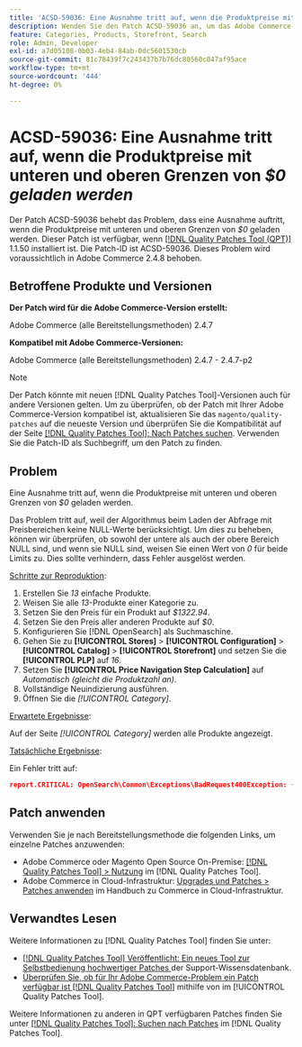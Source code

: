 ```yaml
---
title: 'ACSD-59036: Eine Ausnahme tritt auf, wenn die Produktpreise mit unteren und oberen Grenzen von $0 geladen werden'
description: Wenden Sie den Patch ACSD-59036 an, um das Adobe Commerce-Problem zu beheben, bei dem beim Laden der Produktpreise eine Ausnahme auftritt, bei der die unteren und oberen Grenzen auf *$0* festgelegt sind.
feature: Categories, Products, Storefront, Search
role: Admin, Developer
exl-id: a7d05108-0b03-4eb4-84ab-0dc5601530cb
source-git-commit: 81c78439f7c243437b7b76dc80560c847af95ace
workflow-type: tm+mt
source-wordcount: '444'
ht-degree: 0%

---
```


# ACSD-59036: Eine Ausnahme tritt auf, wenn die Produktpreise mit unteren und oberen Grenzen von *$0 geladen werden*

Der Patch ACSD-59036 behebt das Problem, dass eine Ausnahme auftritt, wenn die Produktpreise mit unteren und oberen Grenzen von *$0* geladen werden. Dieser Patch ist verfügbar, wenn [[!DNL Quality Patches Tool (QPT)]](https://experienceleague.adobe.com/en/docs/commerce-knowledge-base/kb/announcements/commerce-announcements/magento-quality-patches-released-new-tool-to-self-serve-quality-patches) 1.1.50 installiert ist. Die Patch-ID ist ACSD-59036. Dieses Problem wird voraussichtlich in Adobe Commerce 2.4.8 behoben.

## Betroffene Produkte und Versionen

**Der Patch wird für die Adobe Commerce-Version erstellt:**

Adobe Commerce (alle Bereitstellungsmethoden) 2.4.7

**Kompatibel mit Adobe Commerce-Versionen:**

Adobe Commerce (alle Bereitstellungsmethoden) 2.4.7 - 2.4.7-p2

>[!NOTE]
>
>Der Patch könnte mit neuen [!DNL Quality Patches Tool]-Versionen auch für andere Versionen gelten. Um zu überprüfen, ob der Patch mit Ihrer Adobe Commerce-Version kompatibel ist, aktualisieren Sie das `magento/quality-patches` auf die neueste Version und überprüfen Sie die Kompatibilität auf der Seite [[!DNL Quality Patches Tool]: Nach Patches suchen](https://experienceleague.adobe.com/tools/commerce-quality-patches/index.html). Verwenden Sie die Patch-ID als Suchbegriff, um den Patch zu finden.

## Problem

Eine Ausnahme tritt auf, wenn die Produktpreise mit unteren und oberen Grenzen von *$0* geladen werden.

Das Problem tritt auf, weil der Algorithmus beim Laden der Abfrage mit Preisbereichen keine NULL-Werte berücksichtigt. Um dies zu beheben, können wir überprüfen, ob sowohl der untere als auch der obere Bereich NULL sind, und wenn sie NULL sind, weisen Sie einen Wert von *0* für beide Limits zu. Dies sollte verhindern, dass Fehler ausgelöst werden.

<u>Schritte zur Reproduktion</u>:

1. Erstellen Sie *13* einfache Produkte.
1. Weisen Sie alle *13*-Produkte einer Kategorie zu.
1. Setzen Sie den Preis für ein Produkt auf *$1322.94*.
1. Setzen Sie den Preis aller anderen Produkte auf *$0*.
1. Konfigurieren Sie [!DNL OpenSearch] als Suchmaschine.
1. Gehen Sie zu **[!UICONTROL Stores]** > **[!UICONTROL Configuration]** > **[!UICONTROL Catalog]** > **[!UICONTROL Storefront]** und setzen Sie die **[!UICONTROL PLP]** auf *16*.
1. Setzen Sie **[!UICONTROL Price Navigation Step Calculation]** auf *Automatisch (gleicht die Produktzahl an)*.
1. Vollständige Neuindizierung ausführen.
1. Öffnen Sie die *[!UICONTROL Category]*.

<u>Erwartete Ergebnisse</u>:

Auf der Seite *[!UICONTROL Category]* werden alle Produkte angezeigt.

<u>Tatsächliche Ergebnisse</u>:

Ein Fehler tritt auf:

```JSON
report.CRITICAL: OpenSearch\Common\Exceptions\BadRequest400Exception: {"error":{"root_cause":[{"type":"x_content_parse_exception","reason":"[1:193] [bool] failed to parse field [must]"}],"type":"x_content_parse_exception","reason":"[1:193] [bool] failed to parse field [filter]","caused_by":{"type":"x_content_parse_exception","reason":"[1:193] [bool] failed to parse field [must]","caused_by":{"type":"illegal_argument_exception","reason":"field name is null or empty"}}},"status":400} in /vendor/opensearch-project/opensearch-php/src/OpenSearch/Connections/Connection.php:664
```

## Patch anwenden

Verwenden Sie je nach Bereitstellungsmethode die folgenden Links, um einzelne Patches anzuwenden:

* Adobe Commerce oder Magento Open Source On-Premise: [[!DNL Quality Patches Tool] > Nutzung](/help/tools/quality-patches-tool/usage.md) im [!DNL Quality Patches Tool].
* Adobe Commerce in Cloud-Infrastruktur: [Upgrades und Patches > Patches anwenden](https://experienceleague.adobe.com/docs/commerce-cloud-service/user-guide/develop/upgrade/apply-patches.html) im Handbuch zu Commerce in Cloud-Infrastruktur.

## Verwandtes Lesen

Weitere Informationen zu [!DNL Quality Patches Tool] finden Sie unter:

* [[!DNL Quality Patches Tool] Veröffentlicht: Ein neues Tool zur Selbstbedienung hochwertiger Patches ](https://experienceleague.adobe.com/en/docs/commerce-knowledge-base/kb/announcements/commerce-announcements/magento-quality-patches-released-new-tool-to-self-serve-quality-patches) der Support-Wissensdatenbank.
* [Überprüfen Sie, ob für Ihr Adobe Commerce-Problem ein Patch verfügbar ist [!DNL Quality Patches Tool]](/help/tools/quality-patches-tool/patches-available-in-qpt/check-patch-for-magento-issue-with-magento-quality-patches.md) mithilfe von im [!UICONTROL Quality Patches Tool].


Weitere Informationen zu anderen in QPT verfügbaren Patches finden Sie unter [[!DNL Quality Patches Tool]: Suchen nach Patches](https://experienceleague.adobe.com/tools/commerce-quality-patches/index.html) im [!DNL Quality Patches Tool].

